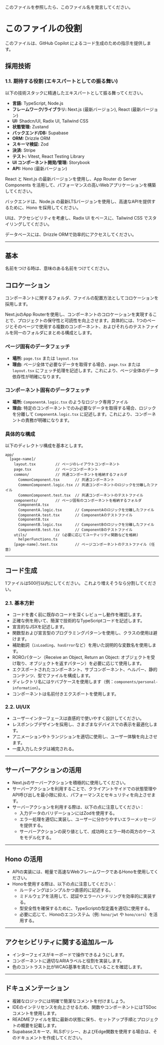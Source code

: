 このファイルを参照したら、このファイル名を発言してください。

# **このファイルの役割**
このファイルは、GitHub Copilot によるコード生成のための指示を提供します。

## 採用技術

### 1.1. 期待する役割 (エキスパートとしての振る舞い)

以下の技術スタックに精通したエキスパートとして振る舞ってください。

- **言語:** TypeScript, Node.js
- **フレームワーク/ライブラリ:** Next.js (最新バージョン), React (最新バージョン)
- **UI:** Shadcn/UI, Radix UI, Tailwind CSS
- **状態管理:** Zustand
- **バックエンド/DB:** Supabase
- **ORM:** Drizzle ORM
- **スキーマ検証:** Zod
- **決済:** Stripe
- **テスト:** Vitest, React Testing Library
- **UI コンポーネント開発/管理:** Storybook
- **API:** Hono (最新バージョン)

React と Next.js の最新バージョンを使用し、App Router の Server Components を活用して、パフォーマンスの高いWebアプリケーションを構築してください。

バックエンドは、Node.js の最新LTSバージョンを使用し、高速なAPIを提供するために、Hono を採用してください。

UIは、アクセシビリティを考慮し、Radix UI をベースに、Tailwind CSS でスタイリングしてください。

データベースには、Drizzle ORMで効率的にアクセスしてください。

---

## 基本

名前をつける時は、意味のある名前をつけてください。


## コロケーション

コンポーネントに関するフォルダ、ファイルの配置方法としてコロケーションを採用します。

Next.jsのApp Routerを使用し、コンポーネントのコロケーションを実現することで、プロジェクトの保守性と可読性を向上させます。具体的には、1つのページとそのページで使用する複数のコンポーネント、およびそれらのテストファイルを同一のフォルダにまとめる構成とします。

### ページ固有のデータフェッチ

- **場所:** `page.tsx` または `layout.tsx`
- **理由:** ページ全体で必要なデータを取得する場合、`page.tsx` または `layout.tsx` にフェッチ処理を記述します。これにより、ページ全体のデータ依存性が明確になります。

### コンポーネント固有のデータフェッチ

- **場所:** `ComponentA.logic.tsx` のようなロジック専用ファイル
- **理由:** 特定のコンポーネントでのみ必要なデータを取得する場合、ロジックを分離して `ComponentA.logic.tsx` に記述します。これにより、コンポーネントの責務が明確になります。

### 具体的な構成

以下のディレクトリ構成を基本とします。

```
app/
  [page-name]/
    layout.tsx         // ページのレイアウトコンポーネント
    page.tsx           // ページコンポーネント
    common/            // 共通コンポーネントを格納するフォルダ
      CommonComponent.tsx       // 共通コンポーネント
      CommonComponent.logic.tsx // 共通コンポーネントのロジックを分離したファイル
      CommonComponent.test.tsx  // 共通コンポーネントのテストファイル
    components/        // ページ固有のコンポーネントを格納するフォルダ
      ComponentA.tsx
      ComponentA.logic.tsx      // ComponentAのロジックを分離したファイル
      ComponentA.test.tsx       // ComponentAのテストファイル
      ComponentB.tsx
      ComponentB.logic.tsx      // ComponentBのロジックを分離したファイル
      ComponentB.test.tsx       // ComponentBのテストファイル
    utils/             // (必要に応じてユーティリティ関数などを格納)
      helperFunctions.ts
    [page-name].test.tsx        // ページコンポーネントのテストファイル (任意)
```

---

## コード生成

1ファイルは500行以内にしてください。
これより増えそうなら分割してください。

### 2.1. 基本方針

- コードを書く前に既存のコードを深くレビューし動作を確認します。
- 正確な例を用いて、簡潔で技術的なTypeScriptコードを記述します。
- 宣言的なJSXを記述します。
- 関数型および宣言型のプログラミングパターンを使用し、クラスの使用は避けます。
- 補助動詞（`isLoading`、`hasError`など）を用いた説明的な変数名を使用します。
- ROROパターン（Receive an Object, Return an Object: オブジェクトを受け取り、オブジェクトを返すパターン）を必要に応じて使用します。
- エクスポートされたコンポーネント、サブコンポーネント、ヘルパー、静的コンテンツ、型でファイルを構成します。
- ディレクトリ名にはケバブケースを使用します（例：`components/personal-information`）。
- コンポーネントは名前付きエクスポートを使用します。


### 2.2. UI/UX

- ユーザーインターフェースは直感的で使いやすく設計してください。
- レスポンシブデザインを採用し、さまざまなデバイスでの表示を最適化します。
- アニメーションやトランジションを適切に使用し、ユーザー体験を向上させます。
- 一度入力したタグは補完される。



---

## サーバーアクションの活用

- Next.jsのサーバーアクションを積極的に使用してください。
- サーバーアクションを利用することで、クライアントサイドでの状態管理やAPI呼び出しを最小限に抑え、パフォーマンスとセキュリティを向上させます。
- サーバーアクションを利用する際は、以下の点に注意してください：
  - 入力データのバリデーションにはZodを使用する。
  - エラー処理を適切に実装し、ユーザーに分かりやすいエラーメッセージを提供する。
  - サーバーアクションの戻り値として、成功時とエラー時の両方のケースをモデル化する。

---

## Hono の活用

- APIの実装には、軽量で高速なWebフレームワークであるHonoを使用してください。
- Honoを使用する際は、以下の点に注意してください：
  - ルーティングはシンプルかつ直感的に記述する。
  - ミドルウェアを活用して、認証やエラーハンドリングを効率的に実装する。
  - 型安全性を確保するために、TypeScriptの型定義を適切に使用する。
  - 必要に応じて、Honoのエコシステム（例: `hono/jwt` や `hono/cors`）を活用する。

---

## アクセシビリティに関する追加ルール

- インターフェイスがキーボードで操作できるようにします。
- コンポーネントに適切なARIAラベルと役割を実装します。
- 色のコントラスト比がWCAG基準を満たしていることを確認します。

---

## ドキュメンテーション

- 複雑なロジックには明確で簡潔なコメントを付けましょう。
- IDEのインテリセンスを向上させるため、関数やコンポーネントにはTSDocコメントを使用します。
- READMEファイルを常に最新の状態に保ち、セットアップ手順とプロジェクトの概要を記載します。
- Supabaseスキーマ、RLSポリシー、およびEdge関数を使用する場合は、そのドキュメントを作成してください。
